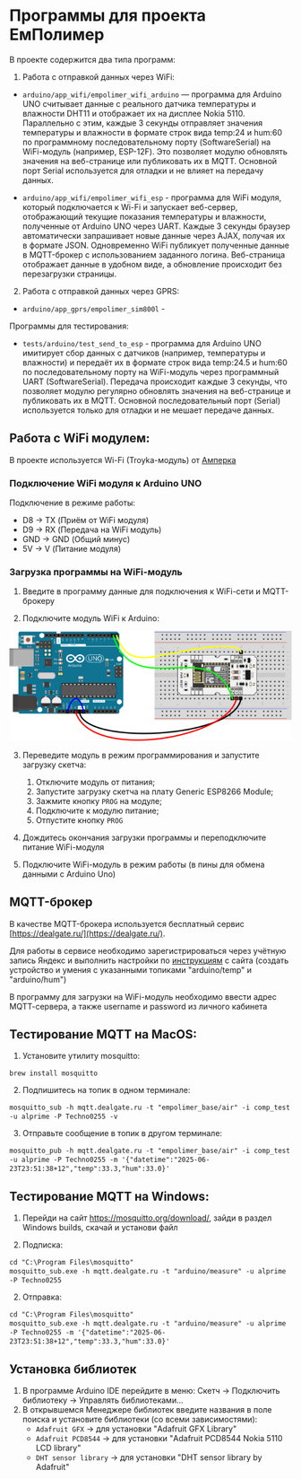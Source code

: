 # Программы для проекта ЕмПолимер

В проекте содержится два типа программ:

1. Работа с отправкой данных через WiFi:

- `arduino/app_wifi/empolimer_wifi_arduino` — программа для Arduino UNO считывает данные с реального датчика температуры и влажности DHT11 и отображает их на дисплее Nokia 5110. Параллельно с этим, каждые 3 секунды отправляет значения температуры и влажности в формате строк вида temp:24 и hum:60 по программному последовательному порту (SoftwareSerial) на WiFi-модуль (например, ESP-12F). Это позволяет модулю обновлять значения на веб-странице или публиковать их в MQTT. Основной порт Serial используется для отладки и не влияет на передачу данных.

- `arduino/app_wifi/empolimer_wifi_esp` - программа для WiFi модуля, который подключается к Wi-Fi и запускает веб-сервер, отображающий текущие показания температуры и влажности, полученные от Arduino UNO через UART. Каждые 3 секунды браузер автоматически запрашивает новые данные через AJAX, получая их в формате JSON. Одновременно WiFi публикует полученные данные в MQTT-брокер с использованием заданного логина. Веб-страница отображает данные в удобном виде, а обновление происходит без перезагрузки страницы.

2. Работа с отправкой данных через GPRS:

- `arduino/app_gprs/empolimer_sim800l` -

Программы для тестирования:

- `tests/arduino/test_send_to_esp` - программа для Arduino UNO имитирует сбор данных с датчиков (например, температуры и влажности) и передаёт их в формате строк вида temp:24.5 и hum:60 по последовательному порту на WiFi-модуль через программный UART (SoftwareSerial). Передача происходит каждые 3 секунды, что позволяет модулю регулярно обновлять значения на веб-странице и публиковать их в MQTT. Основной последовательный порт (Serial) используется только для отладки и не мешает передаче данных.

## Работа с WiFi модулем:

В проекте используется Wi-Fi (Troyka-модуль) от [Амперка](https://wiki.amperka.ru/продукты:troyka-wi-fi)

### Подключение WiFi модуля к Arduino UNO

Подключение в режиме работы:

- D8 -> TX (Приём от WiFi модуля)
- D9 -> RX (Передача на WiFi модуль)
- GND -> GND (Общий минус)
- 5V -> V (Питание модуля)

### Загрузка программы на WiFi-модуль

1. Введите в программу данные для подключения к WiFi-сети и MQTT-брокеру

2. Подключите модуль WiFi к Arduino:

![Изображение](/docs/images/upload_schema.png "Установка виртуальной среды")

3. Переведите модуль в режим программирования и запустите загрузку скетча:
    1. Отключите модуль от питания;
    2. Запустите загрузку скетча на плату Generic ESP8266 Module;
    2. Зажмите кнопку `PROG` на модуле;
    3. Подключите к модулю питание;
    4. Отпустите кнопку `PROG`

5. Дождитесь окончания загрузки программы и переподключите питание WiFi-модуля

6. Подключите WiFi-модуль в режим работы (в пины для обмена данными с Arduino Uno)

## MQTT-брокер

В качестве MQTT-брокера используется бесплатный сервис [https://dealgate.ru/](https://dealgate.ru/).

Для работы в сервисе необходимо зарегистрироваться через учётную запись Яндекс и выполнить настройки по [инструкциям](https://dealgate.ru/help/5.html) с сайта (создать устройство и умения с указанными топиками "arduino/temp" и "arduino/hum")

В программу для загрузки на WiFi-модуль необходимо ввести адрес MQTT-cервера, а также username и password из личного кабинета

## Тестирование MQTT на MacOS:

1. Установите утилиту mosquitto:

```
brew install mosquitto
```

2. Подпишитесь на топик в одном терминале:

```
mosquitto_sub -h mqtt.dealgate.ru -t "empolimer_base/air" -i comp_test -u alprime -P Techno0255 -v
```

3. Отправьте сообщение в топик в другом терминале:
```
mosquitto_pub -h mqtt.dealgate.ru -t "empolimer_base/air" -i comp_test -u alprime -P Techno0255 -m '{"datetime":"2025-06-23T23:51:38+12","temp":33.3,"hum":33.0}'
```

## Тестирование MQTT на Windows:

1. Перейди на сайт https://mosquitto.org/download/, зайди в раздел Windows builds, скачай и установи файл

2. Подписка:

```shell
cd "C:\Program Files\mosquitto"
mosquitto_sub.exe -h mqtt.dealgate.ru -t "arduino/measure" -u alprime -P Techno0255
```

2. Отправка:

```shell
cd "C:\Program Files\mosquitto"
mosquitto_sub.exe -h mqtt.dealgate.ru -t "arduino/measure" -u alprime -P Techno0255 -m '{"datetime":"2025-06-23T23:51:38+12","temp":33.3,"hum":33.0}'
```

## Установка библиотек

1. В программе Arduino IDE перейдите в меню: Скетч → Подключить библиотеку → Управлять библиотеками...
2. В открывшемся Менеджере библиотек введите названия в поле поиска и установите библиотеки (со всеми зависимостями):
    - `Adafruit GFX` → для установки "Adafruit GFX Library"
    - `Adafruit PCD8544` → для установки "Adafruit PCD8544 Nokia 5110 LCD library"
    - `DHT sensor library` → для установки "DHT sensor library by Adafruit"